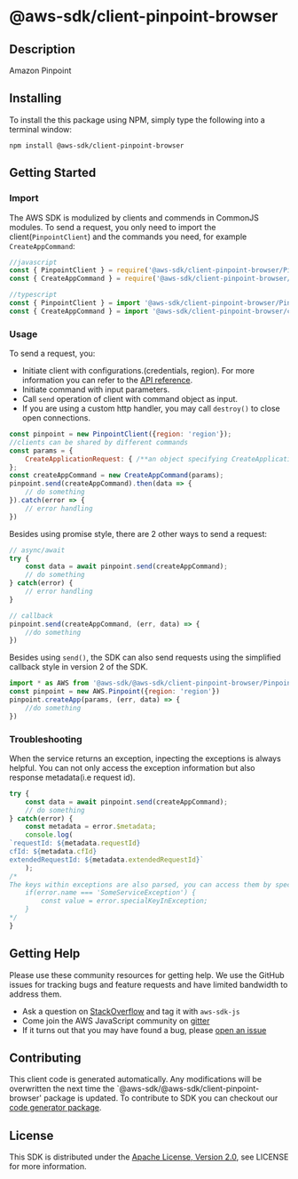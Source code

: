 # @aws-sdk/client-pinpoint-browser

## Description

Amazon Pinpoint

## Installing

To install the this package using NPM, simply type the following into a terminal window: 

```
npm install @aws-sdk/client-pinpoint-browser
```

## Getting Started

### Import

The AWS SDK is modulized by clients and commends in CommonJS modules. To send a request, you only need to import the client(`PinpointClient`) and the commands you need, for example `CreateAppCommand`:

```javascript
//javascript
const { PinpointClient } = require('@aws-sdk/client-pinpoint-browser/PinpointClient');
const { CreateAppCommand } = require('@aws-sdk/client-pinpoint-browser/commands/CreateAppCommand');
```

```javascript
//typescript
const { PinpointClient } = import '@aws-sdk/client-pinpoint-browser/PinpointClient';
const { CreateAppCommand } = import '@aws-sdk/client-pinpoint-browser/commands/CreateAppCommand';
```

### Usage

To send a request, you:

* Initiate client with configurations.(credentials, region). For more information you can refer to the [API reference][].
* Initiate command with input parameters.
* Call `send` operation of client with command object as input.
* If you are using a custom http handler, you may call `destroy()` to close open connections. 

```javascript
const pinpoint = new PinpointClient({region: 'region'});
//clients can be shared by different commands
const params = {
    CreateApplicationRequest: { /**an object specifying CreateApplicationRequest*/ },
};
const createAppCommand = new CreateAppCommand(params);
pinpoint.send(createAppCommand).then(data => {
    // do something
}).catch(error => {
    // error handling
})
```

Besides using promise style, there are 2 other ways to send a request:

```javascript
// async/await
try {
    const data = await pinpoint.send(createAppCommand);
    // do something
} catch(error) {
    // error handling
}
```

```javascript
// callback
pinpoint.send(createAppCommand, (err, data) => {
    //do something
})
```
 
Besides using `send()`, the SDK can also send requests using the simplified callback style in version 2 of the SDK.

```javascript
import * as AWS from '@aws-sdk/@aws-sdk/client-pinpoint-browser/Pinpoint';
const pinpoint = new AWS.Pinpoint({region: 'region'})
pinpoint.createApp(params, (err, data) => {
    //do something
})

```

### Troubleshooting 

When the service returns an exception, inpecting the exceptions is always helpful. You can not only access the exception information but also response metadata(i.e request id).

```javascript
try {
    const data = await pinpoint.send(createAppCommand);
    // do something
} catch(error) {
    const metadata = error.$metadata;
    console.log(
`requestId: ${metadata.requestId}
cfId: ${metadata.cfId}
extendedRequestId: ${metadata.extendedRequestId}`
    );
/*
The keys within exceptions are also parsed, you can access them by specifying exception names like below:
    if(error.name === 'SomeServiceException') {
        const value = error.specialKeyInException;
    }
*/
}
```

## Getting Help

Please use these community resources for getting help. We use the GitHub issues for tracking bugs and feature requests and have limited bandwidth to address them.

 * Ask a question on [StackOverflow](https://stackoverflow.com/questions/tagged/aws-sdk-js) and tag it with `aws-sdk-js`
 * Come join the AWS JavaScript community on [gitter](https://gitter.im/aws/aws-sdk-js-v3)
 * If it turns out that you may have found a bug, please [open an issue](https://github.com/aws/aws-sdk-js-v3/issues)

## Contributing
 
This client code is generated automatically. Any modifications will be overwritten the next time the `@aws-sdk/@aws-sdk/client-pinpoint-browser' package is updated. To contribute to SDK you can checkout our [code generator package][].

## License

This SDK is distributed under the
[Apache License, Version 2.0](http://www.apache.org/licenses/LICENSE-2.0),
see LICENSE for more information.

[code generator package]: https://github.com/aws/aws-sdk-js-v3/tree/master/packages/service-types-generator

[API reference]: https://docs.aws.amazon.com/AWSJavaScriptSDK/latest/
